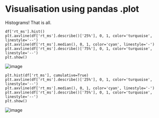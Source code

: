# Visualisation using pandas .plot

Histograms! That is all.

```
df['rt_ms'].hist()
plt.axvline(df['rt_ms'].describe()['25%'], 0, 1, color='turquoise', linestyle='--')
plt.axvline(df['rt_ms'].median(), 0, 1, color='cyan', linestyle='-')
plt.axvline(df['rt_ms'].describe()['75%'], 0, 1, color='turquoise', linestyle='--')
plt.show()
```
![image](https://user-images.githubusercontent.com/81998900/142712926-f9f02e75-252f-434b-802e-7ee15f15a2a9.png)

```
plt.hist(df['rt_ms'], cumulative=True)
plt.axvline(df['rt_ms'].describe()['25%'], 0, 1, color='turquoise', linestyle='--')
plt.axvline(df['rt_ms'].median(), 0, 1, color='cyan', linestyle='-')
plt.axvline(df['rt_ms'].describe()['75%'], 0, 1, color='turquoise', linestyle='--')
plt.show()
```
![image](https://user-images.githubusercontent.com/81998900/142712935-af40999f-970a-415e-9fcb-72587c437dc0.png)
